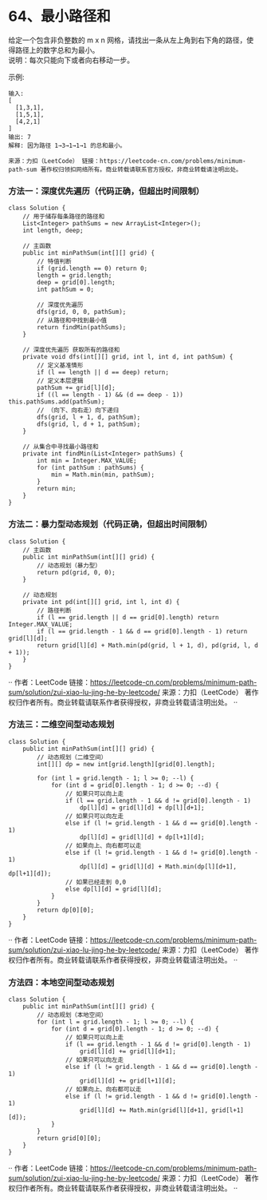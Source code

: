 64、最小路径和
===
给定一个包含非负整数的 m x n 网格，请找出一条从左上角到右下角的路径，使得路径上的数字总和为最小。<br>
说明：每次只能向下或者向右移动一步。<br>

示例:<br>
```
输入:
[
  [1,3,1],
  [1,5,1],
  [4,2,1]
]
输出: 7
解释: 因为路径 1→3→1→1→1 的总和最小。
```
``
来源：力扣（LeetCode）
链接：https://leetcode-cn.com/problems/minimum-path-sum
著作权归领扣网络所有。商业转载请联系官方授权，非商业转载请注明出处。
``

### 方法一：深度优先遍历（代码正确，但超出时间限制）
```
class Solution {
    // 用于储存每条路径的路径和
    List<Integer> pathSums = new ArrayList<Integer>();
    int length, deep;

    // 主函数
    public int minPathSum(int[][] grid) {
        // 特值判断
        if (grid.length == 0) return 0;
        length = grid.length;
        deep = grid[0].length;
        int pathSum = 0;
        
        // 深度优先遍历
        dfs(grid, 0, 0, pathSum);
        // 从路径和中找到最小值
        return findMin(pathSums);
    }

    // 深度优先遍历 获取所有的路径和
    private void dfs(int[][] grid, int l, int d, int pathSum) {
        // 定义基准情形
        if (l == length || d == deep) return;
        // 定义本层逻辑
        pathSum += grid[l][d];
        if ((l == length - 1) && (d == deep - 1)) this.pathSums.add(pathSum);
        // （向下、向右走）向下递归
        dfs(grid, l + 1, d, pathSum);
        dfs(grid, l, d + 1, pathSum);
    }

    // 从集合中寻找最小路径和
    private int findMin(List<Integer> pathSums) {
        int min = Integer.MAX_VALUE;
        for (int pathSum : pathSums) {
            min = Math.min(min, pathSum);
        }
        return min;
    }
}
```

### 方法二：暴力型动态规划（代码正确，但超出时间限制）
```
class Solution {
    // 主函数
    public int minPathSum(int[][] grid) {
        // 动态规划（暴力型）
        return pd(grid, 0, 0);    
    }

    // 动态规划
    private int pd(int[][] grid, int l, int d) {
        // 路径判断
        if (l == grid.length || d == grid[0].length) return Integer.MAX_VALUE;
        if (l == grid.length - 1 && d == grid[0].length - 1) return grid[l][d];
        return grid[l][d] + Math.min(pd(grid, l + 1, d), pd(grid, l, d + 1));
    }
}
```
··
作者：LeetCode
链接：https://leetcode-cn.com/problems/minimum-path-sum/solution/zui-xiao-lu-jing-he-by-leetcode/
来源：力扣（LeetCode）
著作权归作者所有。商业转载请联系作者获得授权，非商业转载请注明出处。
··

### 方法三：二维空间型动态规划
```
class Solution {
    public int minPathSum(int[][] grid) {
        // 动态规划（二维空间）
        int[][] dp = new int[grid.length][grid[0].length];

        for (int l = grid.length - 1; l >= 0; --l) {
            for (int d = grid[0].length - 1; d >= 0; --d) {
                // 如果只可以向上走
                if (l == grid.length - 1 && d != grid[0].length - 1) 
                    dp[l][d] = grid[l][d] + dp[l][d+1];
                // 如果只可以向左走
                else if (l != grid.length - 1 && d == grid[0].length - 1) 
                    dp[l][d] = grid[l][d] + dp[l+1][d];
                // 如果向上、向右都可以走
                else if (l != grid.length - 1 && d != grid[0].length - 1) 
                    dp[l][d] = grid[l][d] + Math.min(dp[l][d+1], dp[l+1][d]);
                // 如果已经走到 0,0 
                else dp[l][d] = grid[l][d];
            }
        }
        return dp[0][0];
    }
}
```
··
作者：LeetCode
链接：https://leetcode-cn.com/problems/minimum-path-sum/solution/zui-xiao-lu-jing-he-by-leetcode/
来源：力扣（LeetCode）
著作权归作者所有。商业转载请联系作者获得授权，非商业转载请注明出处。
··

### 方法四：本地空间型动态规划
```
class Solution {
    public int minPathSum(int[][] grid) {
        // 动态规划（本地空间）
        for (int l = grid.length - 1; l >= 0; --l) {
            for (int d = grid[0].length - 1; d >= 0; --d) {
                // 如果只可以向上走
                if (l == grid.length - 1 && d != grid[0].length - 1) 
                    grid[l][d] += grid[l][d+1];
                // 如果只可以向左走
                else if (l != grid.length - 1 && d == grid[0].length - 1) 
                    grid[l][d] += grid[l+1][d];
                // 如果向上、向右都可以走
                else if (l != grid.length - 1 && d != grid[0].length - 1) 
                    grid[l][d] += Math.min(grid[l][d+1], grid[l+1][d]);
            }
        }
        return grid[0][0];
    }
}
```
··
作者：LeetCode
链接：https://leetcode-cn.com/problems/minimum-path-sum/solution/zui-xiao-lu-jing-he-by-leetcode/
来源：力扣（LeetCode）
著作权归作者所有。商业转载请联系作者获得授权，非商业转载请注明出处。
··
